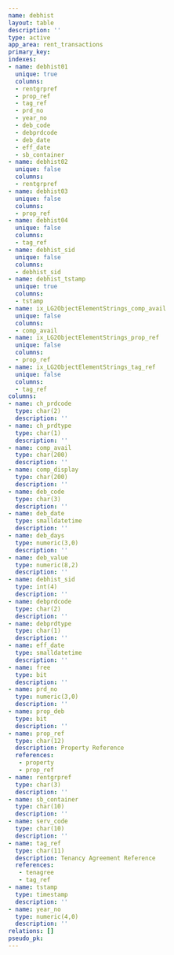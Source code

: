 ```yaml
---
name: debhist
layout: table
description: ''
type: active
app_area: rent_transactions
primary_key: 
indexes:
- name: debhist01
  unique: true
  columns:
  - rentgrpref
  - prop_ref
  - tag_ref
  - prd_no
  - year_no
  - deb_code
  - debprdcode
  - deb_date
  - eff_date
  - sb_container
- name: debhist02
  unique: false
  columns:
  - rentgrpref
- name: debhist03
  unique: false
  columns:
  - prop_ref
- name: debhist04
  unique: false
  columns:
  - tag_ref
- name: debhist_sid
  unique: false
  columns:
  - debhist_sid
- name: debhist_tstamp
  unique: true
  columns:
  - tstamp
- name: ix_LG2ObjectElementStrings_comp_avail
  unique: false
  columns:
  - comp_avail
- name: ix_LG2ObjectElementStrings_prop_ref
  unique: false
  columns:
  - prop_ref
- name: ix_LG2ObjectElementStrings_tag_ref
  unique: false
  columns:
  - tag_ref
columns:
- name: ch_prdcode
  type: char(2)
  description: ''
- name: ch_prdtype
  type: char(1)
  description: ''
- name: comp_avail
  type: char(200)
  description: ''
- name: comp_display
  type: char(200)
  description: ''
- name: deb_code
  type: char(3)
  description: ''
- name: deb_date
  type: smalldatetime
  description: ''
- name: deb_days
  type: numeric(3,0)
  description: ''
- name: deb_value
  type: numeric(8,2)
  description: ''
- name: debhist_sid
  type: int(4)
  description: ''
- name: debprdcode
  type: char(2)
  description: ''
- name: debprdtype
  type: char(1)
  description: ''
- name: eff_date
  type: smalldatetime
  description: ''
- name: free
  type: bit
  description: ''
- name: prd_no
  type: numeric(3,0)
  description: ''
- name: prop_deb
  type: bit
  description: ''
- name: prop_ref
  type: char(12)
  description: Property Reference
  references:
   - property
   - prop_ref
- name: rentgrpref
  type: char(3)
  description: ''
- name: sb_container
  type: char(10)
  description: ''
- name: serv_code
  type: char(10)
  description: ''
- name: tag_ref
  type: char(11)
  description: Tenancy Agreement Reference
  references:
   - tenagree
   - tag_ref
- name: tstamp
  type: timestamp
  description: ''
- name: year_no
  type: numeric(4,0)
  description: ''
relations: []
pseudo_pk: 
---
```


